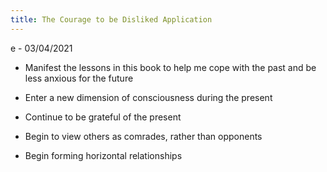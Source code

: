 ```yaml
---
title: The Courage to be Disliked Application
---
```

e - 03/04/2021
-   Manifest the lessons in this book to help me cope with the past and be less anxious for the future
    
-   Enter a new dimension of consciousness during the present
    
-   Continue to be grateful of the present
    
-   Begin to view others as comrades, rather than opponents
    
-   Begin forming horizontal relationships
    